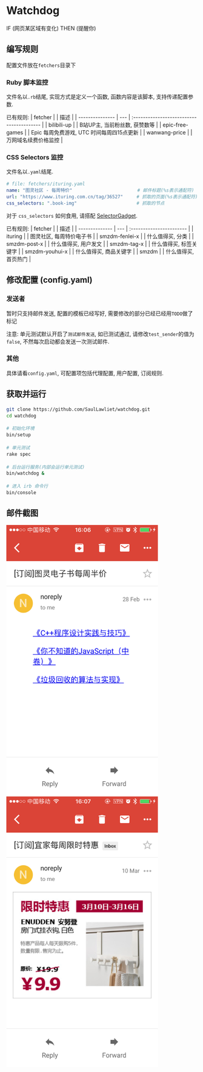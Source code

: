 # Watchdog

IF (网页某区域有变化) THEN (提醒你)

## 编写规则

配置文件放在`fetchers`目录下

### Ruby 脚本监控

文件名以`.rb`结尾, 实现方式是定义一个函数, 函数内容是该脚本, 支持传递配置参数.

已有规则:
|     fetcher     |     |                   描述                    |
| --------------- | --- | :---------------------------------------- |
| bilibili-up     |     | B站UP主, 当前粉丝数, 获赞数等             |
| epic-free-games |     | Epic 每周免费游戏, UTC 时间每周四15点更新 |
| wanwang-price   |     | 万网域名续费价格监控                      |

### CSS Selectors 监控

文件名以`.yaml`结尾.

``` yaml
# file: fetchers/ituring.yaml
name: "图灵社区 - 每周特价"                        # 邮件标题(%s表示通配符)
url: "https://www.ituring.com.cn/tag/36527"     # 抓取的页面(%s表示通配符)
css_selectors: ".book-img"                      # 抓取的节点
```

对于 `css_selectors` 如何食用, 请搭配
[SelectorGadget](https://chrome.google.com/webstore/detail/selectorgadget/mhjhnkcfbdhnjickkkdbjoemdmbfginb).

已有规则:
|    fetcher     |     |           描述           |
| -------------- | --- | :----------------------- |
| ituring        |     | 图灵社区, 每周特价电子书 |
| smzdm-fenlei-x |     | 什么值得买, 分类         |
| smzdm-post-x   |     | 什么值得买, 用户发文     |
| smzdm-tag-x    |     | 什么值得买, 标签关键字   |
| smzdm-youhui-x |     | 什么值得买, 商品关键字   |
| smzdm          |     | 什么值得买, 首页热门     |

## 修改配置 (config.yaml)

### 发送者

暂时只支持邮件发送, 配置的模板已经写好, 需要修改的部分已经已经用`TODO`做了标记

注意: 单元测试默认开启了`测试邮件发送`, 如已测试通过, 请修改`test_sender`的值为`false`,
不然每次启动都会发送一次测试邮件.

### 其他

具体请看`config.yaml`, 可配置项包括代理配置, 用户配置, 订阅规则.

## 获取并运行

``` bash
git clone https://github.com/SaulLawliet/watchdog.git
cd watchdog

# 初始化环境
bin/setup

# 单元测试
rake spec

# 后台运行服务(内部会运行单元测试)
bin/watchdog &

# 进入 irb 命令行
bin/console
```

## 邮件截图

<img src="screenshots/ituring.png" width="400px" /> <img src="screenshots/ikea.png" width="400px" />
